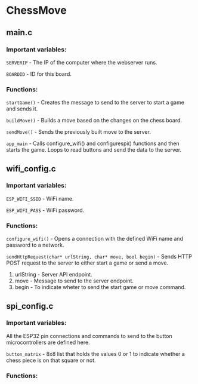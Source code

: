 # ChessMove


## main.c

### Important variables:

`SERVERIP` - The IP of the computer where the webserver runs.

`BOARDID` - ID for this board.

### Functions:

`startGame()` - Creates the message to send to the server to start a game and sends it. 

`buildMove()` - Builds a move based on the changes on the chess board.

`sendMove()` - Sends the previously built move to the server.

`app_main` - Calls configure_wifi() and configurespi() functions and then starts the game. Loops to read buttons and send the data to the server.



## wifi_config.c

### Important variables:

`ESP_WIFI_SSID` - WiFi name.

`ESP_WIFI_PASS` - WiFi password.

### Functions:

`configure_wifi()` - Opens a connection with the defined WiFi name and password to a network.

`sendHttpRequest(char* urlString, char* move, bool begin)` - Sends HTTP POST request to the server to either start a game or send a move.

1) urlString - Server API endpoint.
2) move - Message to send to the server endpoint.
3) begin - To indicate wheter to send the start game or move command.


## spi_config.c

### Important variables:

All the ESP32 pin connections and commands to send to the button microcontrollers are defined here.

`button_matrix` - 8x8 list that holds the values 0 or 1 to indicate whether a chess piece is on that square or not.

### Functions:

